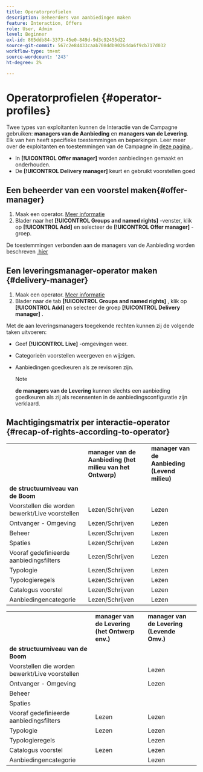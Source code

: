 ```yaml
---
title: Operatorprofielen
description: Beheerders van aanbiedingen maken
feature: Interaction, Offers
role: User, Admin
level: Beginner
exl-id: 865ddb84-3373-45e0-849d-9d3c92455d22
source-git-commit: 567c2e84433caab708ddb9026dda6f9cb717d032
workflow-type: tm+mt
source-wordcount: '243'
ht-degree: 2%

---
```


# Operatorprofielen {#operator-profiles}

Twee types van exploitanten kunnen de Interactie van de Campagne gebruiken: **managers van de Aanbieding** en **managers van de Levering**. Elk van hen heeft specifieke toestemmingen en beperkingen. Leer meer over de exploitanten en toestemmingen van de Campagne in [&#x200B; deze pagina &#x200B;](../start/gs-permissions.md).

* In **[!UICONTROL Offer manager]** worden aanbiedingen gemaakt en onderhouden.
* De **[!UICONTROL Delivery manager]** keurt en gebruikt voorstellen goed

## Een beheerder van een voorstel maken{#offer-manager}

1. Maak een operator. [Meer informatie](../start/manage-permissions.md#add-users)
1. Blader naar het **[!UICONTROL Groups and named rights]** -venster, klik op **[!UICONTROL Add]** en selecteer de **[!UICONTROL Offer manager]** -groep.

De toestemmingen verbonden aan de managers van de Aanbieding worden beschreven [&#x200B; hier &#x200B;](../start/manage-permissions.md#ootb-productprofiles)

## Een leveringsmanager-operator maken {#delivery-manager}

1. Maak een operator. [Meer informatie](../start/manage-permissions.md#add-users)
1. Blader naar de tab **[!UICONTROL Groups and named rights]** , klik op **[!UICONTROL Add]** en selecteer de groep **[!UICONTROL Delivery manager]** .

Met de aan leveringsmanagers toegekende rechten kunnen zij de volgende taken uitvoeren:

* Geef **[!UICONTROL Live]** -omgevingen weer.
* Categorieën voorstellen weergeven en wijzigen.
* Aanbiedingen goedkeuren als ze revisoren zijn.

  >[!NOTE]
  >
  >**de managers van de Levering** kunnen slechts een aanbieding goedkeuren als zij als recensenten in de aanbiedingsconfiguratie zijn verklaard.

## Machtigingsmatrix per interactie-operator {#recap-of-rights-according-to-operator}

<table> 
 <tbody> 
  <tr> 
   <td> </td> 
   <td> <strong> manager van de Aanbieding (het milieu van het Ontwerp) </strong><br /> </td> 
   <td> <strong> manager van de Aanbieding (Levend milieu) </strong><br /> </td> 
  </tr> 
  <tr> 
   <td> <strong> de structuurniveau van de Boom </strong><br /> </td> 
   <td> </td> 
   <td> </td> 
  </tr> 
  <tr> 
   <td> Voorstellen die worden bewerkt/Live voorstellen <br /> </td> 
   <td> Lezen/Schrijven <br /> </td> 
   <td> Lezen <br /> </td> 
  </tr> 
  <tr> 
   <td> Ontvanger - Omgeving <br /> </td> 
   <td> Lezen/Schrijven <br /> </td> 
   <td> Lezen <br /> </td> 
  </tr> 
  <tr> 
   <td> Beheer<br /> </td> 
   <td> Lezen/Schrijven <br /> </td> 
   <td> Lezen <br /> </td> 
  </tr> 
  <tr> 
   <td> Spaties <br /> </td> 
   <td> Lezen/Schrijven <br /> </td> 
   <td> Lezen <br /> </td> 
  </tr> 
  <tr> 
   <td> Vooraf gedefinieerde aanbiedingsfilters <br /> </td> 
   <td> Lezen/Schrijven <br /> </td> 
   <td> Lezen <br /> </td> 
  </tr> 
  <tr> 
   <td> Typologie <br /> </td> 
   <td> Lezen/Schrijven <br /> </td> 
   <td> Lezen <br /> </td> 
  </tr> 
  <tr> 
   <td> Typologieregels <br /> </td> 
   <td> Lezen/Schrijven <br /> </td> 
   <td> Lezen <br /> </td> 
  </tr> 
  <tr> 
   <td> Catalogus voorstel <br /> </td> 
   <td> Lezen/Schrijven <br /> </td> 
   <td> Lezen <br /> </td> 
  </tr> 
  <tr> 
   <td> Aanbiedingencategorie <br /> </td> 
   <td> Lezen/Schrijven <br /> </td> 
   <td> Lezen <br /> </td> 
  </tr> 
 </tbody> 
</table>

<table> 
 <tbody> 
  <tr> 
   <td> </td> 
   <td> <strong> manager van de Levering (het Ontwerp env.) </strong><br /> </td> 
   <td> <strong> manager van de Levering (Levende Omv.) </strong><br /> </td> 
  </tr> 
  <tr> 
   <td> <strong> de structuurniveau van de Boom </strong><br /> </td> 
   <td> </td> 
   <td> </td> 
  </tr> 
  <tr> 
   <td> Voorstellen die worden bewerkt/Live voorstellen <br /> </td> 
   <td> </td> 
   <td> Lezen <br /> </td> 
  </tr> 
  <tr> 
   <td> Ontvanger - Omgeving <br /> </td> 
   <td> </td> 
   <td> Lezen <br /> </td> 
  </tr> 
  <tr> 
   <td> Beheer<br /> </td> 
   <td> </td> 
   <td> </td> 
  </tr> 
  <tr> 
   <td> Spaties <br /> </td> 
   <td> </td> 
   <td> </td> 
  </tr> 
  <tr> 
   <td> Vooraf gedefinieerde aanbiedingsfilters <br /> </td> 
   <td> Lezen <br /> </td> 
   <td> Lezen <br /> </td> 
  </tr> 
  <tr> 
   <td> Typologie <br /> </td> 
   <td> Lezen <br /> </td> 
   <td> Lezen <br /> </td> 
  </tr> 
  <tr> 
   <td> Typologieregels <br /> </td> 
   <td> </td> 
   <td> Lezen <br /> </td> 
  </tr> 
  <tr> 
   <td> Catalogus voorstel <br /> </td> 
   <td> Lezen <br /> </td> 
   <td> Lezen <br /> </td> 
  </tr> 
  <tr> 
   <td> Aanbiedingencategorie <br /> </td> 
   <td> </td> 
   <td> Lezen <br /> </td> 
  </tr> 
 </tbody> 
</table>
